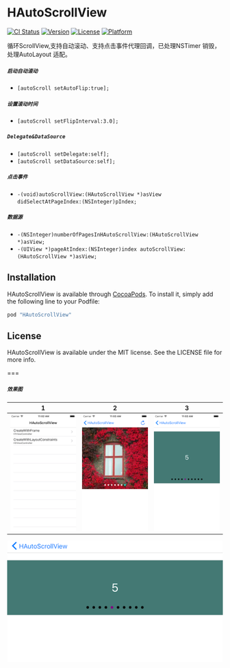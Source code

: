 # HAutoScrollView

[![CI Status](http://img.shields.io/travis/LiangJun.Hu/HAutoScrollView.svg?style=flat)](https://travis-ci.org/LiangJun.Hu/HAutoScrollView)
[![Version](https://img.shields.io/cocoapods/v/HAutoScrollView.svg?style=flat)](http://cocoapods.org/pods/HAutoScrollView)
[![License](https://img.shields.io/cocoapods/l/HAutoScrollView.svg?style=flat)](http://cocoapods.org/pods/HAutoScrollView)
[![Platform](https://img.shields.io/cocoapods/p/HAutoScrollView.svg?style=flat)](http://cocoapods.org/pods/HAutoScrollView)

>
循环ScrollView,支持自动滚动、支持点击事件代理回调，已处理NSTimer 销毁，处理AutoLayout 适配。

##### `启动自动滚动`

- `[autoScroll setAutoFlip:true];`

##### `设置滚动时间`

- `[autoScroll setFlipInterval:3.0];`

##### `Delegate&DataSource`

- `[autoScroll setDelegate:self];`
- `[autoScroll setDataSource:self];`

##### `点击事件`
 
- `-(void)autoScrollView:(HAutoScrollView *)asView
 didSelectAtPageIndex:(NSInteger)pIndex;`
 
#####  `数据源`

- `-(NSInteger)numberOfPagesInHAutoScrollView:(HAutoScrollView *)asView;`
- `-(UIView *)pageAtIndex:(NSInteger)index
        autoScrollView:(HAutoScrollView *)asView;`


## Installation

HAutoScrollView is available through [CocoaPods](http://cocoapods.org). To install
it, simply add the following line to your Podfile:

```ruby
pod "HAutoScrollView"
```

## License

HAutoScrollView is available under the MIT license. See the LICENSE file for more info.

===

##### `效果图`

|1|2|3|
|:-----------:|:-----------:|:-----------:|
|![image][1]|![image][2]|![image][3]|

>
![image][4]

[1]: https://github.com/iFallen/HAutoScrollView/raw/master/img/1.png
[2]: https://github.com/iFallen/HAutoScrollView/raw/master/img/2.png
[3]: https://github.com/iFallen/HAutoScrollView/raw/master/img/3.png
[4]: https://github.com/iFallen/HAutoScrollView/raw/master/img/4.png
